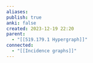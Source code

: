 ```yaml
---
aliases: 
publish: true
anki: false
created: 2023-12-19 22:20
parent:
  - "[[519.179.1 Hypergraph]]"
connected:
  - "[[Incidence graphs]]"
---
```














